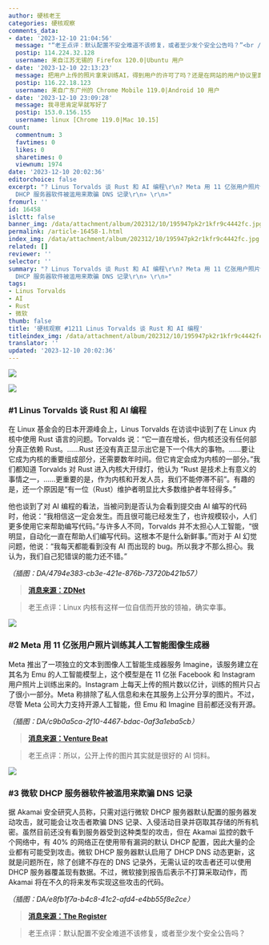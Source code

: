 ```yaml
---
author: 硬核老王
categories: 硬核观察
comments_data:
- date: '2023-12-10 21:04:56'
  message: "“老王点评：默认配置不安全难道不该修复，或者至少发个安全公告吗？”<br />\r\n<br />\r\n——NSA：如果修复了我如何方便入侵？"
  postip: 114.224.32.128
  username: 来自江苏无锡的 Firefox 120.0|Ubuntu 用户
- date: '2023-12-10 22:13:23'
  message: 把用户上传的照片拿来训练AI，得到用户的许可了吗？还是在网站的用户协议里面有写？
  postip: 116.22.18.123
  username: 来自广东广州的 Chrome Mobile 119.0|Android 10 用户
- date: '2023-12-10 23:09:28'
  message: 我寻思肯定早就写好了
  postip: 153.0.156.155
  username: linux [Chrome 119.0|Mac 10.15]
count:
  commentnum: 3
  favtimes: 0
  likes: 0
  sharetimes: 0
  viewnum: 1974
date: '2023-12-10 20:02:36'
editorchoice: false
excerpt: "? Linus Torvalds 谈 Rust 和 AI 编程\r\n? Meta 用 11 亿张用户照片训练其人工智能图像生成器\r\n? 微软
  DHCP 服务器软件被滥用来欺骗 DNS 记录\r\n» \r\n»"
fromurl: ''
id: 16458
islctt: false
banner_img: /data/attachment/album/202312/10/195947pk2r1kfr9c4442fc.jpg
permalink: /article-16458-1.html
index_img: /data/attachment/album/202312/10/195947pk2r1kfr9c4442fc.jpg
related: []
reviewer: ''
selector: ''
summary: "? Linus Torvalds 谈 Rust 和 AI 编程\r\n? Meta 用 11 亿张用户照片训练其人工智能图像生成器\r\n? 微软
  DHCP 服务器软件被滥用来欺骗 DNS 记录\r\n» \r\n»"
tags:
- Linus Torvalds
- AI
- Rust
- 微软
thumb: false
title: '硬核观察 #1211 Linus Torvalds 谈 Rust 和 AI 编程'
titleindex_img: /data/attachment/album/202312/10/195947pk2r1kfr9c4442fc.jpg
translator: ''
updated: '2023-12-10 20:02:36'
---
```


![](/data/attachment/album/202312/10/195947pk2r1kfr9c4442fc.jpg)


![](/data/attachment/album/202312/10/200120gsv2h2qs32lmqyhz.png)


### #1 Linus Torvalds 谈 Rust 和 AI 编程


在 Linux 基金会的日本开源峰会上，Linus Torvalds 在访谈中谈到了在 Linux 内核中使用 Rust 语言的问题。Torvalds 说：“它一直在增长，但内核还没有任何部分真正依赖 Rust。……Rust 还没有真正显示出它是下一个伟大的事物。……要让它成为内核的重要组成部分，还需要数年时间。但它肯定会成为内核的一部分。”我们都知道 Torvalds 对 Rust 进入内核大开绿灯，他认为 “Rust 是技术上有意义的事情之一，……更重要的是，作为内核和开发人员，我们不能停滞不前”。有趣的是，还一个原因是“有一位（Rust）维护者明显比大多数维护者年轻得多。”


他也谈到了对 AI 编程的看法，当被问到是否认为会看到提交由 AI 编写的代码时，他说：“我相信这一定会发生。而且很可能已经发生了，也许规模较小，人们更多使用它来帮助编写代码。”与许多人不同，Torvalds 并不太担心人工智能，“很明显，自动化一直在帮助人们编写代码。这根本不是什么新鲜事。”而对于 AI 幻觉问题，他说：“我每天都能看到没有 AI 而出现的 bug。所以我才不那么担心。我认为，我们自己犯错误的能力还不错。”


*（插图：DA/4794e383-cb3e-421e-876b-73720b421b57）*



> 
> **[消息来源：ZDNet](https://www.zdnet.com/article/linus-torvalds-on-state-of-linux-today-and-how-ai-figures-in-its-future/)**
> 
> 
> 



> 
> 老王点评：Linux 内核有这样一位自信而开放的领袖，确实幸事。
> 
> 
> 


![](/data/attachment/album/202312/10/200145vzmbk8ke4nzwfn8l.png)


### #2 Meta 用 11 亿张用户照片训练其人工智能图像生成器


Meta 推出了一项独立的文本到图像人工智能生成器服务 Imagine，该服务建立在其名为 Emu 的人工智能模型上，这个模型是在 11 亿张 Facebook 和 Instagram 用户照片上训练出来的。Instagram 上每天上传的照片数以亿计，训练的照片只占了很小一部分。Meta 称排除了私人信息和未在其服务上公开分享的图片。不过，尽管 Meta 公司大力支持开源人工智能，但 Emu 和 Imagine 目前都还没有开源。


*（插图：DA/c9b0a5ca-2f10-4467-bdac-0af3a1eba5cb）*



> 
> **[消息来源：Venture Beat](https://venturebeat.com/ai/meta-publicly-launches-ai-image-generator-trained-on-your-facebook-instagram-photos/)**
> 
> 
> 



> 
> 老王点评：所以，公开上传的图片其实就是很好的 AI 饲料。
> 
> 
> 


![](/data/attachment/album/202312/10/200205yzp7xv007iqps7ie.png)


### #3 微软 DHCP 服务器软件被滥用来欺骗 DNS 记录


据 Akamai 安全研究人员称，只需对运行微软 DHCP 服务器默认配置的服务器发动攻击，就可能会让攻击者欺骗 DNS 记录、入侵活动目录并窃取其存储的所有机密。虽然目前还没有看到服务器受到这种类型的攻击，但在 Akamai 监控的数千个网络中，有 40% 的网络正在使用带有漏洞的默认 DHCP 配置，因此大量的企业都有可能受到攻击。微软 DHCP 服务器默认启用了 DHCP DNS 动态更新，这就是问题所在，除了创建不存在的 DNS 记录外，无需认证的攻击者还可以使用 DHCP 服务器覆盖现有数据。不过，微软接到报告后表示不打算采取动作，而 Akamai 将在不久的将来发布实现这些攻击的代码。


*（插图：DA/e8fb1f7a-b4c8-41c2-afd4-e4bb55f8e2ce）*



> 
> **[消息来源：The Register](https://www.theregister.com/AMP/2023/12/07/attacks_abuse_microsoft_dhcp/)**
> 
> 
> 



> 
> 老王点评：默认配置不安全难道不该修复，或者至少发个安全公告吗？
> 
> 
>